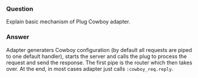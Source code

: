 ### Question
Explain basic mechanism of Plug Cowboy adapter.


### Answer
Adapter generaters Cowboy configuration (by default all requests are
piped to one default handler), starts the server and calls the plug to
process the request and send the response. The first pipe is the router
which then takes over. At the end, in most cases adapter just calls
`:cowboy_req.reply`.


